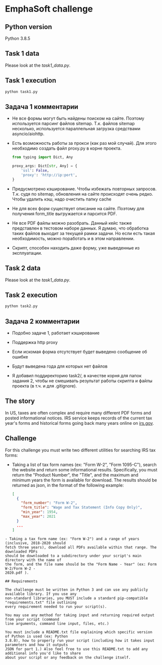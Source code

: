 # EmphaSoft challenge

## Python version

Python 3.8.5

## Task 1 data

Please look at the *task1_data.py*.

## Task 1 execution

```bash
python task1.py
```

## Задача 1 комментарии

- Не все формы могут быть найдены поиском на сайте. Поэтому используется парсинг файлов sitemap.
Т.к. файлов sitemap несколько, используется параллельная загрузка средствами asyncio/aiohttp.

- Есть возможность работы за прокси (как раз мой случай). Для этого необходимо создать файл proxy.py в корне проекта.
    ```python
    from typing import Dict, Any

    proxy_args: Dict[str, Any] = {
        'ssl': False,
        'proxy': 'http://ip:port',
    }  
    ```

- Предусмотрено кэширование. Чтобы избежать повторных запросов. Т.к. судя по sitemap, обновления на сайте происходят очень редко.
Чтобы удалить кэш, надо очистить папку cache

- Не для всех форм существует описание на сайте. Поэтому для получения form_title выгружается и парсится PDF.

- Не все PDF файлы можно разобрать. Данный кейс также представлен в тестовом наборе данных.
Я думаю, что обработка таких файлов выходит за текущей рамки задачи. Но если есть такая необходимость, можно поработать и в этом направлении.

- Скрипт, способен находить даже форму, уже выведенные из эксплуатации.

## Task 2 data

Please look at the *task1_data.py*.

## Task 2 execution

```bash
python task2.py
```

## Задача 2 комментарии

- Подобно задаче 1, работает кэширование

- Поддержка http proxy

- Если искомая форма отсутствует будет выведено сообщение об ошибке

- Будут выведена года для которых нет файлов

- Я добавил поддиректорию task2/, в качестве корня для папок задания 2, чтобы не смешивать результат работы скрипта и файлы проекта (в т.ч. и для .gitignore). 

## The story

In US, taxes are often complex and require many different PDF forms and posted informational
notices. IRS service keeps records of the current tax year's forms and historical forms going back
many years online on [irs.gov](https://irs.gov).

## Challenge

For this challenge you must write two different utilities for searching IRS tax forms:

- Taking a list of tax form names (ex: "Form W-2", "Form 1095-C"), search the website and
return some informational results. Specifically, you must return the "Product Number", the
"Title", and the maximum and minimum years the form is available for download. The
results should be returned as json, in the format of the following example:
    ```json
    [
      {
        "form_number": "Form W-2",
        "form_title": "Wage and Tax Statement (Info Copy Only)",
        "min_year": 1954,
        "max_year": 2021
      }
      ...
    ]
 ```
- Taking a tax form name (ex: "Form W-2") and a range of years (inclusive, 2018-2020 should
fetch three years), download all PDFs available within that range. The downloaded PDFs
should be downloaded to a subdirectory under your script's main directory with the name of
the form, and the file name should be the "Form Name - Year" (ex: Form W-2/Form W-2 -
2020.pdf ).

## Requirements

The challenge must be written in Python 3 and can use any publicly available library. If you use any
non-standard libraries, you MUST include a standard pip-compatible "requirements.txt" file outlining
every requirement needed to run your script(s).

You may use any method for taking input and returning required output from your script (command
line arguments, command line input, files, etc.)

You must include a README.txt file explaining which specific version of Python is used (ex: Python
3.8.0), how to properly run your script (including how it takes input parameters and how it outputs
JSON for part 1.) Also feel free to use this README.txt to add any additional info you'd like to share
about your script or any feedback on the challenge itself.

